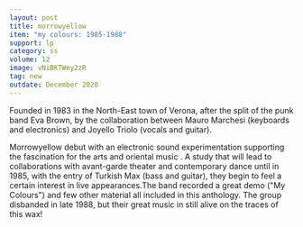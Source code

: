 ```yaml
---
layout: post
title: morrowyellow
item: "my colours: 1985-1988"
support: lp
category: ss
volume: 12
image: vNiBKTWey2zR
tag: new
outdate: December 2020
---
```


Founded in 1983 in the North-East town of Verona, after the split of the punk band Eva Brown, by the collaboration between Mauro Marchesi (keyboards and electronics) and Joyello Triolo (vocals and guitar).

Morrowyellow debut with an electronic sound experimentation supporting the fascination for the arts and oriental music . A study that will lead to collaborations with avant-garde theater and contemporary dance until in 1985, with the entry of Turkish Max (bass and guitar), they begin to feel a certain interest in live appearances.The band recorded a great demo ("My Colours") and few other material all included in this anthology. The group disbanded in late 1988, but their great music in still alive on the traces of this wax!
